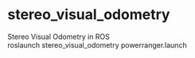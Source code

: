 # stereo_visual_odometry
Stereo Visual Odometry in ROS  
roslaunch stereo_visual_odometry powerranger.launch 
